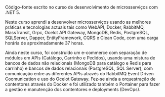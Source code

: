 Código-fonte escrito no curso de desenvolvimento de microsserviços com .NET 5. 

Neste curso aprendi a desenvolver microsserviços usando as melhores práticas e tecnologias actuais tais como WebAPI, Docker, RabbitMQ, MassTransit, Grpc, Ocelot API Gateway, MongoDB, Redis, PostgreSQL, SQLServer, Dapper, EntityFramework, CQRS e Clean Code, com uma carga horária de aproximadamente 37 horas. 

Ainda neste curso, foi construído um e-commerce com separação de módulos em APIs (Catálogo, Carrinho e Pedidos), usando uma mistura de bancos de dados não relacionais (MongoDB para catálogo e Redis para carrinho) e bancos de dados relacionais (PostgreSQL, SQL Server), com comunicação entre as diferentes APIs através do RabbitMQ Event Driven Coomunication e uso do Ocelot Gateway. Fez-se ainda a orquestração de contentores através do Docker e foi utilizado também o Portainer para fazer a gestão e manutenção dos contentores e deployments (DevOps). 
